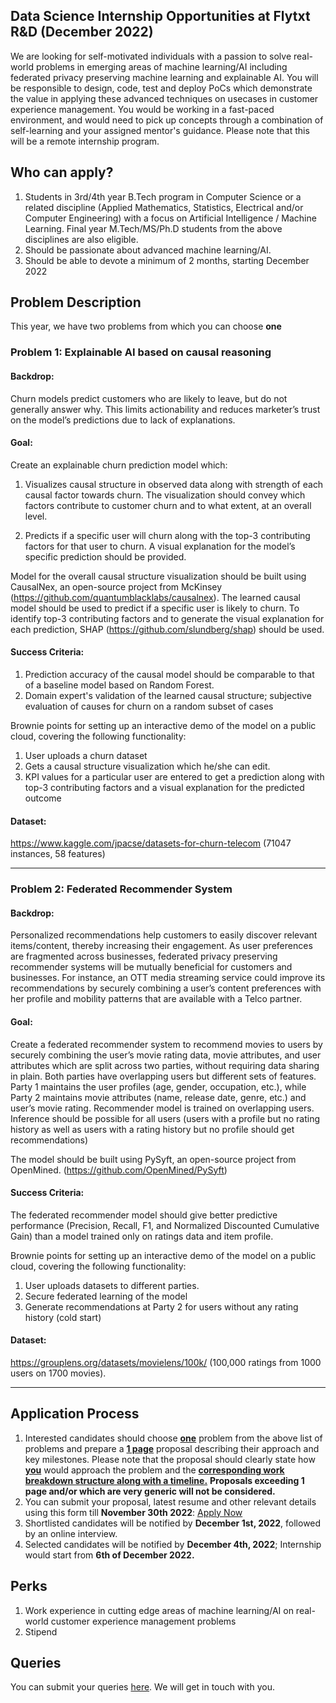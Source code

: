 ## Data Science Internship Opportunities at Flytxt R&D (December 2022)
We are looking for self-motivated individuals with a passion to solve real-world problems in emerging areas of machine learning/AI including federated privacy preserving machine learning and explainable AI. You will be responsible to design, code, test and deploy PoCs which demonstrate the value in applying these advanced techniques on usecases in customer experience management. You would be working in a fast-paced environment, and would need to pick up concepts through a combination of self-learning and your assigned mentor's guidance. Please note that this will be a remote internship program.

## Who can apply?
1. Students in 3rd/4th year B.Tech program in Computer Science or a related discipline (Applied Mathematics, Statistics, Electrical and/or Computer Engineering) with a focus on Artificial Intelligence / Machine Learning. Final year M.Tech/MS/Ph.D students from the above disciplines are also eligible.
2. Should be passionate about advanced machine learning/AI.
3. Should be able to devote a minimum of 2 months, starting December 2022

## Problem Description
This year, we have two problems from which you can choose **one**


### Problem 1: Explainable AI based on causal reasoning
#### Backdrop:
Churn models predict customers who are likely to leave, but do not generally answer why. This limits actionability and reduces marketer’s trust on the model’s predictions due to lack of explanations.

#### Goal:
Create an explainable churn prediction model which: 
1. Visualizes causal structure in observed data along with strength of each causal factor towards churn. The visualization should convey which factors contribute to customer churn and to what extent, at an overall level. 

2. Predicts if a specific user will churn along with the top-3 contributing factors for that user to churn. A visual explanation for the model’s specific prediction should be provided.

Model for the overall causal structure visualization should be built using CausalNex, an open-source project from McKinsey (https://github.com/quantumblacklabs/causalnex). The learned causal model should be used to predict if a specific user is likely to churn. To identify top-3 contributing factors and to generate the visual explanation for each prediction, SHAP (https://github.com/slundberg/shap) should be used.

#### Success Criteria:
1. Prediction accuracy of the causal model should be comparable to that of a baseline model based on Random Forest.
2. Domain expert's validation of the learned causal structure; subjective evaluation of causes for churn on a random subset of cases

Brownie points for setting up an interactive demo of the model on a public cloud, covering the following functionality:
1. User uploads a churn dataset
2. Gets a causal structure visualization which he/she can edit.
3. KPI values for a particular user are entered to get a prediction along with top-3 contributing factors and a visual explanation for the predicted outcome

#### Dataset:
https://www.kaggle.com/jpacse/datasets-for-churn-telecom (71047 instances, 58 features)

---
### Problem 2: Federated Recommender System
#### Backdrop:
Personalized recommendations help customers to easily discover relevant items/content, thereby increasing their engagement. As user preferences are fragmented across businesses,  federated privacy preserving recommender systems will be mutually beneficial for customers and businesses. For instance, an OTT media streaming service could improve its recommendations by securely combining a user’s content preferences with her profile and mobility patterns that are available with a Telco partner.

#### Goal:
Create a federated recommender system to recommend movies to users by securely combining the user’s movie rating data, movie attributes, and user attributes which are split across two parties, without requiring data sharing in plain. Both parties have overlapping users but different sets of features. Party 1 maintains the user profiles (age, gender, occupation, etc.), while Party 2 maintains movie attributes (name, release date, genre, etc.) and user’s movie rating. Recommender model is trained on overlapping users. Inference should be possible for all users (users with a profile but no rating history as well as users with a rating history but no profile should get recommendations)

The model should be built using PySyft, an open-source project from OpenMined. (https://github.com/OpenMined/PySyft)

#### Success Criteria:
The federated recommender model should give better predictive performance (Precision, Recall, F1, and Normalized Discounted Cumulative Gain) than a model trained only on ratings data and item profile.

Brownie points for setting up an interactive demo of the model on a public cloud, covering the following functionality:
1. User uploads datasets to different parties.
2. Secure federated learning of the model
3. Generate recommendations at Party 2 for users without any rating history (cold start)

#### Dataset:
https://grouplens.org/datasets/movielens/100k/ (100,000 ratings from 1000 users on 1700 movies). 

---
## Application Process
1. Interested candidates should choose <ins>**one**</ins> problem from the above list of problems and prepare a <ins>**1 page**</ins> proposal describing their approach and key milestones. Please note that the proposal should clearly state how <ins>**you**</ins> would approach the problem and the <ins>**corresponding work breakdown structure along with a timeline.**</ins> **Proposals exceeding 1 page and/or which are very generic will not be considered.**
2. You can submit your proposal, latest resume and other relevant details using this form till **November 30th 2022**: [Apply Now](https://forms.gle/29EvS4rzDPh1j7nB8)
3. Shortlisted candidates will be notified by **December 1st, 2022**, followed by an online interview.
4. Selected candidates will be notified by **December 4th, 2022**; Internship would start from **6th of December 2022.**

## Perks
1. Work experience in cutting edge areas of machine learning/AI on real-world customer experience management problems
2. Stipend

## Queries
You can submit your queries [here](https://forms.gle/brxCAic84pCj3thR6). We will get in touch with you.
